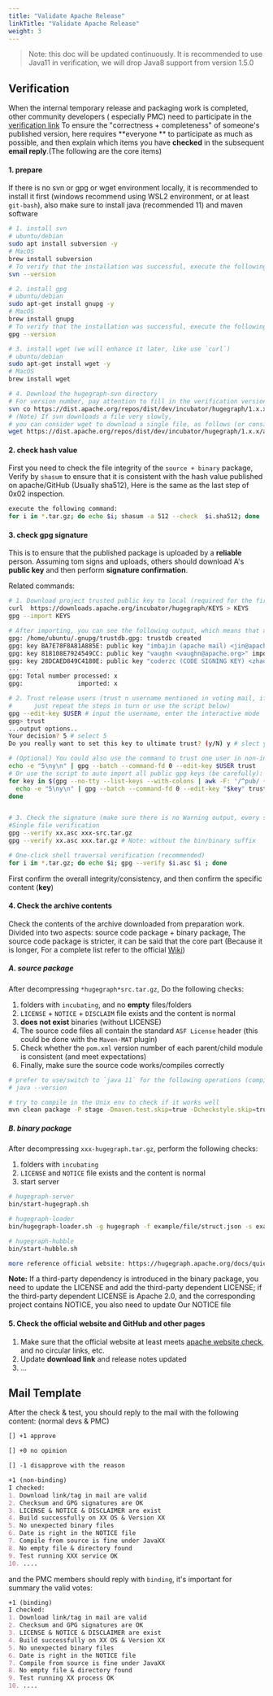 ```yaml
---
title: "Validate Apache Release"
linkTitle: "Validate Apache Release"
weight: 3
---
```


> Note: this doc will be updated continuously.
> It is recommended to use Java11 in verification, we will drop Java8 support from version 1.5.0

## Verification

When the internal temporary release and packaging work is completed, other community developers (
especially PMC) need to participate in the [verification link](https://cwiki.apache.org/confluence/display/INCUBATOR/Incubator+Release+Checklist)
To ensure the "correctness + completeness" of someone's published version, here requires **everyone
** to participate as much as possible, and then explain which items you have **checked** in the
subsequent **email reply**.(The following are the core items)

#### 1. prepare

If there is no svn or gpg or wget environment locally, it is recommended to install it first 
(windows recommend using WSL2 environment, or at least `git-bash`), also make sure to install java 
(recommended 11) and maven software

```bash
# 1. install svn
# ubuntu/debian
sudo apt install subversion -y
# MacOS
brew install subversion
# To verify that the installation was successful, execute the following command:
svn --version

# 2. install gpg
# ubuntu/debian
sudo apt-get install gnupg -y
# MacOS
brew install gnupg
# To verify that the installation was successful, execute the following command:
gpg --version

# 3. install wget (we will enhance it later, like use `curl`)
# ubuntu/debian
sudo apt-get install wget -y
# MacOS
brew install wget

# 4. Download the hugegraph-svn directory 
# For version number, pay attention to fill in the verification version
svn co https://dist.apache.org/repos/dist/dev/incubator/hugegraph/1.x.x/
# (Note) If svn downloads a file very slowly, 
# you can consider wget to download a single file, as follows (or consider using a proxy)
wget https://dist.apache.org/repos/dist/dev/incubator/hugegraph/1.x.x/apache-hugegraph-toolchain-incubating-1.x.x.tar.gz
```

#### 2. check hash value

First you need to check the file integrity of the `source + binary` package, Verify by `shasum` to
ensure that it is consistent with the hash value published on apache/GitHub (Usually sha512), Here
is the same as the last step of 0x02 inspection.

```bash
execute the following command:
for i in *.tar.gz; do echo $i; shasum -a 512 --check  $i.sha512; done
```

#### 3. check gpg signature

This is to ensure that the published package is uploaded by a **reliable** person.
Assuming tom signs and uploads,
others should download A's **public key** and then perform **signature
confirmation**.

Related commands:

```bash
# 1. Download project trusted public key to local (required for the first time) & import
curl  https://downloads.apache.org/incubator/hugegraph/KEYS > KEYS
gpg --import KEYS

# After importing, you can see the following output, which means that x user public keys have been imported
gpg: /home/ubuntu/.gnupg/trustdb.gpg: trustdb created
gpg: key BA7E78F8A81A885E: public key "imbajin (apache mail) <jin@apache.org>" imported
gpg: key 818108E7924549CC: public key "vaughn <vaughn@apache.org>" imported
gpg: key 28DCAED849C4180E: public key "coderzc (CODE SIGNING KEY) <zhaocong@apache.org>" imported
...
gpg: Total number processed: x
gpg:               imported: x

# 2. Trust release users (trust n username mentioned in voting mail, if more than one user, 
#      just repeat the steps in turn or use the script below)
gpg --edit-key $USER # input the username, enter the interactive mode
gpg> trust
...output options..
Your decision? 5 # select 5
Do you really want to set this key to ultimate trust? (y/N) y # slect y, then q quits trusting the next user

# (Optional) You could also use the command to trust one user in non-interactive mode:
echo -e "5\ny\n" | gpg --batch --command-fd 0 --edit-key $USER trust
# Or use the script to auto import all public gpg keys (be carefully):
for key in $(gpg --no-tty --list-keys --with-colons | awk -F: '/^pub/ {print $5}'); do
  echo -e "5\ny\n" | gpg --batch --command-fd 0 --edit-key "$key" trust
done


# 3. Check the signature (make sure there is no Warning output, every source/binary file prompts Good Signature)
#Single file verification
gpg --verify xx.asc xxx-src.tar.gz
gpg --verify xx.asc xxx.tar.gz # Note: without the bin/binary suffix

# One-click shell traversal verification (recommended)
for i in *.tar.gz; do echo $i; gpg --verify $i.asc $i ; done

```

First confirm the overall integrity/consistency, and then confirm the specific content (**key**)

#### 4. Check the archive contents

Check the contents of the archive downloaded from preparation work. Divided into two aspects: source code package + binary package, The source code package is stricter, it can be said that the core part (Because it is longer, For a complete list refer to
the official [Wiki](https://cwiki.apache.org/confluence/display/INCUBATOR/Incubator+Release+Checklist))

##### A. source package

After decompressing `*hugegraph*src.tar.gz`, Do the following checks:

1. folders with `incubating`, and no **empty** files/folders
2. `LICENSE` + `NOTICE` + `DISCLAIM` file exists and the content is normal
3. **does not exist** binaries (without LICENSE)
4. The source code files all contain the standard `ASF License` header (this could be done with
   the `Maven-MAT` plugin)
5. Check whether the `pom.xml` version number of each parent/child module is consistent (and meet
   expectations)
6. Finally, make sure the source code works/compiles correctly

```bash
# prefer to use/switch to `java 11` for the following operations (compiling/running) (Note: `Computer` only supports `java >= 11`)
# java --version

# try to compile in the Unix env to check if it works well
mvn clean package -P stage -Dmaven.test.skip=true -Dcheckstyle.skip=true
```

##### B. binary package

After decompressing `xxx-hugegraph.tar.gz`, perform the following checks:

1. folders with `incubating`
2. `LICENSE` and `NOTICE` file exists and the content is normal
3. start server

```bash
# hugegraph-server
bin/start-hugegraph.sh

# hugegraph-loader
bin/hugegraph-loader.sh -g hugegraph -f example/file/struct.json -s example/file/schema.groovy

# hugegraph-hubble
bin/start-hubble.sh

more reference official website: https://hugegraph.apache.org/docs/quickstart
```

**Note:** If a third-party dependency is introduced in the binary package, you need to update the
LICENSE and add the third-party dependent LICENSE; if the third-party dependent LICENSE is Apache
2.0, and the corresponding project contains NOTICE, you also need to update Our NOTICE file

#### 5. Check the official website and GitHub and other pages

1. Make sure that the official website at least meets [apache website check](https://whimsy.apache.org/pods/project/hugegraph),
   and no circular links, etc.
2. Update **download link** and release notes updated
3. ...

## Mail Template

After the check & test, you should reply to the mail with the following content: (normal devs & PMC)

```markdown
[] +1 approve

[] +0 no opinion

[] -1 disapprove with the reason
```

```markdown
+1 (non-binding)
I checked:
1. Download link/tag in mail are valid
2. Checksum and GPG signatures are OK
3. LICENSE & NOTICE & DISCLAIMER are exist
4. Build successfully on XX OS & Version XX
5. No unexpected binary files
6. Date is right in the NOTICE file
7. Compile from source is fine under JavaXX
8. No empty file & directory found
9. Test running XXX service OK
10. ....
```

and the PMC members should reply with `binding`, it's important for summary the valid votes:

```markdown
+1 (binding)
I checked:
1. Download link/tag in mail are valid
2. Checksum and GPG signatures are OK
3. LICENSE & NOTICE & DISCLAIMER are exist
4. Build successfully on XX OS & Version XX
5. No unexpected binary files
6. Date is right in the NOTICE file
7. Compile from source is fine under JavaXX
8. No empty file & directory found
9. Test running XX process OK
10. ....
```
